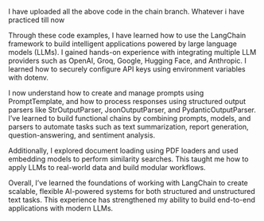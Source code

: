 I have uploaded all the above code in the chain branch. Whatever i have practiced till now


Through these code examples, I have learned how to use the LangChain framework to build intelligent applications powered by large language models (LLMs). I gained hands-on experience with integrating multiple LLM providers such as OpenAI, Groq, Google, Hugging Face, and Anthropic. I learned how to securely configure API keys using environment variables with dotenv.

I now understand how to create and manage prompts using PromptTemplate, and how to process responses using structured output parsers like StrOutputParser, JsonOutputParser, and PydanticOutputParser. I’ve learned to build functional chains by combining prompts, models, and parsers to automate tasks such as text summarization, report generation, question-answering, and sentiment analysis.

Additionally, I explored document loading using PDF loaders and used embedding models to perform similarity searches. This taught me how to apply LLMs to real-world data and build modular workflows.

Overall, I’ve learned the foundations of working with LangChain to create scalable, flexible AI-powered systems for both structured and unstructured text tasks. This experience has strengthened my ability to build end-to-end applications with modern LLMs.
